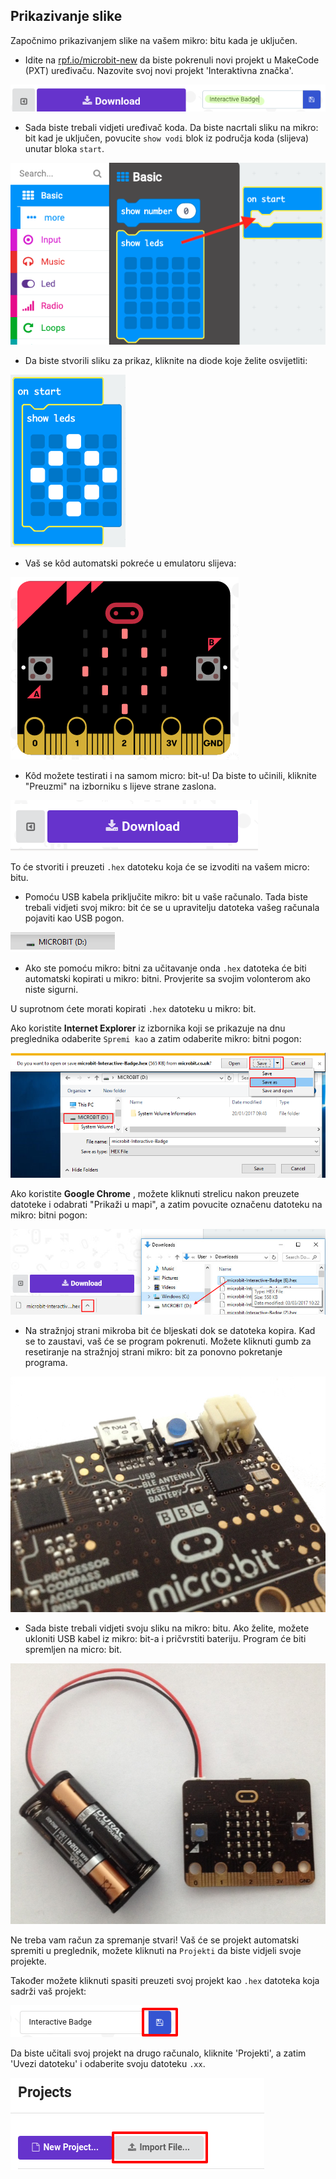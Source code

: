 ## Prikazivanje slike

Započnimo prikazivanjem slike na vašem mikro: bitu kada je uključen.

+ Idite na <a href="https://rpf.io/microbit-new" target="_blank">rpf.io/microbit-new</a> da biste pokrenuli novi projekt u MakeCode (PXT) uređivaču. Nazovite svoj novi projekt 'Interaktivna značka'.

![screenshot](images/badge-name.png)

+ Sada biste trebali vidjeti uređivač koda. Da biste nacrtali sliku na mikro: bit kad je uključen, povucite `show vodi` blok iz područja koda (slijeva) unutar bloka `start`.

![screenshot](images/badge-draw.png)

+ Da biste stvorili sliku za prikaz, kliknite na diode koje želite osvijetliti:

![screenshot](images/badge-pattern.png)

+ Vaš se kôd automatski pokreće u emulatoru slijeva:

![snimka zaslona](images/badge-emulator.png)

+ Kôd možete testirati i na samom micro: bit-u! Da biste to učinili, kliknite "Preuzmi" na izborniku s lijeve strane zaslona.

![screenshot](images/badge-download.png)

To će stvoriti i preuzeti `.hex` datoteku koja će se izvoditi na vašem micro: bitu.

+ Pomoću USB kabela priključite mikro: bit u vaše računalo. Tada biste trebali vidjeti svoj mikro: bit će se u upravitelju datoteka vašeg računala pojaviti kao USB pogon. 

![screenshot](images/badge-drive.png)

+ Ako ste pomoću mikro: bitni za učitavanje onda `.hex` datoteka će biti automatski kopirati u mikro: bitni. Provjerite sa svojim volonterom ako niste sigurni. 

U suprotnom ćete morati kopirati `.hex` datoteku u mikro: bit.

Ako koristite **Internet Explorer** iz izbornika koji se prikazuje na dnu preglednika odaberite `Spremi kao` a zatim odaberite mikro: bitni pogon:

![screenshot](images/badge-save-explorer.png)

Ako koristite **Google Chrome** , možete kliknuti strelicu nakon preuzete datoteke i odabrati "Prikaži u mapi", a zatim povucite označenu datoteku na mikro: bitni pogon:

![screenshot](images/badge-save-chrome.png)

+ Na stražnjoj strani mikroba bit će bljeskati dok se datoteka kopira. Kad se to zaustavi, vaš će se program pokrenuti. Možete kliknuti gumb za resetiranje na stražnjoj strani mikro: bit za ponovno pokretanje programa.

![screenshot](images/badge-reset.jpg)

+ Sada biste trebali vidjeti svoju sliku na mikro: bitu. Ako želite, možete ukloniti USB kabel iz mikro: bit-a i pričvrstiti bateriju. Program će biti spremljen na micro: bit.

![screenshot](images/badge-battery.jpg)

Ne treba vam račun za spremanje stvari! Vaš će se projekt automatski spremiti u preglednik, možete kliknuti na `Projekti` da biste vidjeli svoje projekte.

Također možete kliknuti spasiti preuzeti svoj projekt kao `.hex` datoteka koja sadrži vaš projekt:

![screenshot](images/badge-save.png)

Da biste učitali svoj projekt na drugo računalo, kliknite 'Projekti', a zatim 'Uvezi datoteku' i odaberite svoju datoteku `.xx`.

![screenshot](images/badge-import.png)